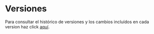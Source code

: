 # Versiones

Para consultar el histórico de versiones y los cambios incluídos en cada version haz click [aquí](https://github.com/Mercado-Social-de-Madrid/appMES/releases).
